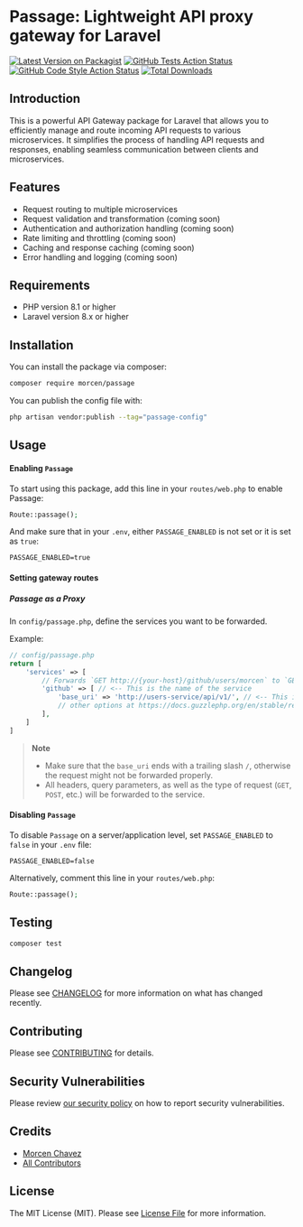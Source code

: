 # Passage: Lightweight API proxy gateway for Laravel

[![Latest Version on Packagist](https://img.shields.io/packagist/v/morcen/passage.svg?style=flat-square)](https://packagist.org/packages/morcen/passage)
[![GitHub Tests Action Status](https://img.shields.io/github/actions/workflow/status/morcen/passage/run-tests.yml?branch=main&label=tests&style=flat-square)](https://github.com/morcen/passage/actions?query=workflow%3Arun-tests+branch%3Amain)
[![GitHub Code Style Action Status](https://img.shields.io/github/actions/workflow/status/morcen/passage/fix-php-code-style-issues.yml?branch=main&label=code%20style&style=flat-square)](https://github.com/morcen/passage/actions?query=workflow%3A"Fix+PHP+code+style+issues"+branch%3Amain)
[![Total Downloads](https://img.shields.io/packagist/dt/morcen/passage.svg?style=flat-square)](https://packagist.org/packages/morcen/passage)

## Introduction

This is a powerful API Gateway package for Laravel that allows you to efficiently manage and route incoming API requests to various microservices. It simplifies the process of handling API requests and responses, enabling seamless communication between clients and microservices.

## Features

- Request routing to multiple microservices
- Request validation and transformation (coming soon)
- Authentication and authorization handling (coming soon)
- Rate limiting and throttling (coming soon)
- Caching and response caching (coming soon)
- Error handling and logging (coming soon)

## Requirements

- PHP version 8.1 or higher
- Laravel version 8.x or higher

## Installation

You can install the package via composer:

```bash
composer require morcen/passage
```

You can publish the config file with:

```bash
php artisan vendor:publish --tag="passage-config"
```


## Usage

#### Enabling `Passage`
To start using this package, add this line in your `routes/web.php` to enable Passage:
```php
Route::passage();
```

And make sure that in your `.env`, either `PASSAGE_ENABLED` is not set or it is set as `true`:
```env
PASSAGE_ENABLED=true
```

#### Setting gateway routes
##### Passage as a Proxy
In `config/passage.php`, define the services you want to be forwarded.

Example:
```php
// config/passage.php
return [
    'services' => [
        // Forwards `GET http://{your-host}/github/users/morcen` to `GET https://api.github.com/users/morcen`:
        'github' => [ // <-- This is the name of the service
            'base_uri' => 'http://users-service/api/v1/', // <-- This is where the request will be forwarded to
            // other options at https://docs.guzzlephp.org/en/stable/request-options.html
        ],
    ]
]
```
> **Note**
> - Make sure that the `base_uri` ends with a trailing slash `/`, otherwise the request might not be forwarded properly.
> - All headers, query parameters, as well as the type of request (`GET`, `POST`, etc.) will be forwarded to the service.

#### Disabling `Passage`
To disable `Passage` on a server/application level, set `PASSAGE_ENABLED` to `false` in your `.env` file:
```env
PASSAGE_ENABLED=false
```

Alternatively, comment this line in your `routes/web.php`:
```php
Route::passage();
```

## Testing

```bash
composer test
```

## Changelog

Please see [CHANGELOG](CHANGELOG.md) for more information on what has changed recently.

## Contributing

Please see [CONTRIBUTING](CONTRIBUTING.md) for details.

## Security Vulnerabilities

Please review [our security policy](../../security/policy) on how to report security vulnerabilities.

## Credits

- [Morcen Chavez](https://github.com/morcen)
- [All Contributors](../../contributors)

## License

The MIT License (MIT). Please see [License File](LICENSE.md) for more information.
